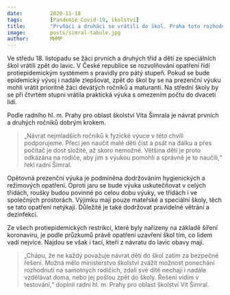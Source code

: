 ```yaml
---
date:         2020-11-18
tags:         [Pandemie Covid-19, školství]
title:        "Prvňáci a druháci se vrátili do škol. Praha toto rozhodnutí podporuje"
image: 	      posts/simral-tabule.jpg
author:       MHMP
---
```


Ve středu 18. listopadu se žáci prvních a druhých tříd a děti ze speciálních škol vrátili zpět do lavic. V České republice se rozvolňování opatření řídí protiepidemickým systémem s pravidly pro pátý stupeň. Pokud se bude epidemický vývoj i nadále zlepšovat, zpět do škol by se na prezenční výuku mohli vrátit prioritně žáci devátých ročníků a maturanti. Na střední školy by se při čtvrtém stupni vrátila praktická výuka s omezením počtu do dvaceti lidí.

Podle radního hl. m. Prahy pro oblast školství Víta Šimrala je návrat prvních a druhých ročníků dobrým krokem. 

> „Návrat nejmladších ročníků k fyzické výuce v této chvíli podporujeme. Přeci jen naučit malé děti číst a psát na dálku a přes počítač je dost složité, až skoro nemožné. Většina dětí je proto odkázána na rodiče, aby jim s výukou pomohli a správně je to naučili,“ řekl radní Šimral.

Opětovná prezenční výuka je podmíněna dodržováním hygienických a režimových opatření. Oproti jaru se bude výuka uskutečňovat v celých třídách, roušky budou povinné po celou dobu výuky, ve třídách i ve společných prostorách. Výjimku mají pouze mateřské a speciální školy, těch se tato opatření netýkají. Důležité je také dodržovat pravidelné větrání a dezinfekci.

Ze všech protiepidemických restrikcí, které byly nařízeny na základě šíření koronaviru, je podle průzkumů právě opatření uzavření škol tím, co lidem vadí nejvíce. Najdou se však i tací, kteří z návratu do lavic obavy mají. 

> „Chápu, že ne každý považuje návrat dětí do škol zatím za bezpečné řešení. Možná mělo ministerstvo školství zvážit možnost ponechání rozhodnutí na samotných rodičích, zdali své dítě nechají i nadále vzdělávat doma, nebo jej pošlou zpět do školy. Řešení vidím v testování,“ doplnil radní hl. m. Prahy pro oblast školství Vít Šimral.
